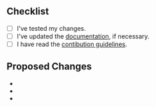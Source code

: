 ## Checklist

- [ ] I've tested my changes.
- [ ] I've updated the [documentation](https://andergoig.github.io/SwiftInstagram), if necessary.
- [ ] I have read the [contibution guidelines](CONTRIBUTING.md).

## Proposed Changes

  -
  -
  -
